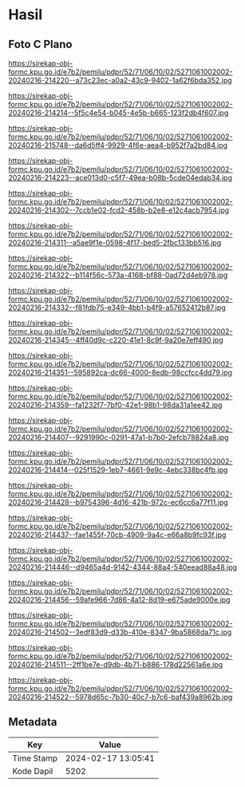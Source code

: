 # Hasil

## Foto C Plano

https://sirekap-obj-formc.kpu.go.id/e7b2/pemilu/pdpr/52/71/06/10/02/5271061002002-20240216-214220--a73c23ec-a0a2-43c9-9402-1a62f6bda352.jpg

https://sirekap-obj-formc.kpu.go.id/e7b2/pemilu/pdpr/52/71/06/10/02/5271061002002-20240216-214214--5f5c4e54-b045-4e5b-b665-123f2db4f607.jpg

https://sirekap-obj-formc.kpu.go.id/e7b2/pemilu/pdpr/52/71/06/10/02/5271061002002-20240216-215748--da6d5ff4-9929-4f6e-aea4-b952f7a2bd84.jpg

https://sirekap-obj-formc.kpu.go.id/e7b2/pemilu/pdpr/52/71/06/10/02/5271061002002-20240216-214223--ace013d0-c5f7-49ea-b08b-5cde04edab34.jpg

https://sirekap-obj-formc.kpu.go.id/e7b2/pemilu/pdpr/52/71/06/10/02/5271061002002-20240216-214302--7ccb1e02-fcd2-458b-b2e8-e12c4acb7954.jpg

https://sirekap-obj-formc.kpu.go.id/e7b2/pemilu/pdpr/52/71/06/10/02/5271061002002-20240216-214311--a5ae9f1e-0598-4f17-bed5-2fbc133bb516.jpg

https://sirekap-obj-formc.kpu.go.id/e7b2/pemilu/pdpr/52/71/06/10/02/5271061002002-20240216-214322--b114f56c-573a-4168-bf88-0ad72d4eb978.jpg

https://sirekap-obj-formc.kpu.go.id/e7b2/pemilu/pdpr/52/71/06/10/02/5271061002002-20240216-214332--f81fdb75-e349-4bb1-b4f9-a57652412b87.jpg

https://sirekap-obj-formc.kpu.go.id/e7b2/pemilu/pdpr/52/71/06/10/02/5271061002002-20240216-214345--4ff40d9c-c220-41e1-8c9f-9a20e7eff490.jpg

https://sirekap-obj-formc.kpu.go.id/e7b2/pemilu/pdpr/52/71/06/10/02/5271061002002-20240216-214351--595892ca-dc66-4000-8edb-98ccfcc4dd79.jpg

https://sirekap-obj-formc.kpu.go.id/e7b2/pemilu/pdpr/52/71/06/10/02/5271061002002-20240216-214359--fa1232f7-7bf0-42e1-98b1-98da31a1ee42.jpg

https://sirekap-obj-formc.kpu.go.id/e7b2/pemilu/pdpr/52/71/06/10/02/5271061002002-20240216-214407--9291990c-0291-47a1-b7b0-2efcb78824a8.jpg

https://sirekap-obj-formc.kpu.go.id/e7b2/pemilu/pdpr/52/71/06/10/02/5271061002002-20240216-214414--025f1529-1eb7-4661-9e9c-4ebc338bc4fb.jpg

https://sirekap-obj-formc.kpu.go.id/e7b2/pemilu/pdpr/52/71/06/10/02/5271061002002-20240216-214428--b9754396-4d16-421b-972c-ec6cc6a77f11.jpg

https://sirekap-obj-formc.kpu.go.id/e7b2/pemilu/pdpr/52/71/06/10/02/5271061002002-20240216-214437--fae1455f-70cb-4909-9a4c-e66a8b9fc93f.jpg

https://sirekap-obj-formc.kpu.go.id/e7b2/pemilu/pdpr/52/71/06/10/02/5271061002002-20240216-214446--d9465a4d-9142-4344-88a4-540eead88a48.jpg

https://sirekap-obj-formc.kpu.go.id/e7b2/pemilu/pdpr/52/71/06/10/02/5271061002002-20240216-214456--59afe966-7d86-4a12-8d19-e675ade9000e.jpg

https://sirekap-obj-formc.kpu.go.id/e7b2/pemilu/pdpr/52/71/06/10/02/5271061002002-20240216-214502--3edf83d9-d33b-410e-8347-9ba5868da71c.jpg

https://sirekap-obj-formc.kpu.go.id/e7b2/pemilu/pdpr/52/71/06/10/02/5271061002002-20240216-214511--2ff1be7e-d9db-4b71-b886-178d22561a6e.jpg

https://sirekap-obj-formc.kpu.go.id/e7b2/pemilu/pdpr/52/71/06/10/02/5271061002002-20240216-214522--5978d65c-7b30-40c7-b7c6-baf439a8962b.jpg


## Metadata

| Key        | Value               |
| ---------- | ------------------- |
| Time Stamp | 2024-02-17 13:05:41 |
| Kode Dapil | 5202                |



